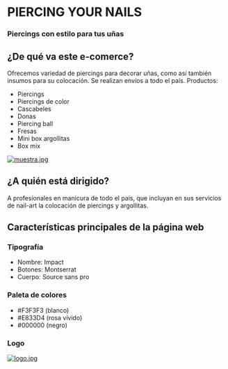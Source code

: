 # PIERCING YOUR  NAILS
### Piercings con estilo para tus uñas 

## ¿De qué va este e-comerce?
Ofrecemos variedad de piercings para decorar uñas, como así también insumos para su colocación. Se realizan envíos a todo el país.
Productos:
- Piercings
- Piercings de color
- Cascabeles
- Donas
- Piercing ball
- Fresas
- Mini box argollitas
- Box mix

[![muestra.jpg](https://i.postimg.cc/L672BhLP/muestra.jpg)](https://postimg.cc/7fgFqHBP)

## ¿A quién está dirigido?
A profesionales en manicura de todo el país, que incluyan en sus servicios de nail-art la colocación de piercings y argollitas.

## Características principales de la página web

### Tipografía
- Nombre: Impact
- Botones: Montserrat 
- Cuerpo: Source sans pro

### Paleta de colores
- #F3F3F3 (blanco)
- #E833D4 (rosa vívido)
- #000000 (negro)

### Logo

[![logo.jpg](https://i.postimg.cc/4nRK0ntW/logo.jpg)](https://postimg.cc/wRFTyqwN)
